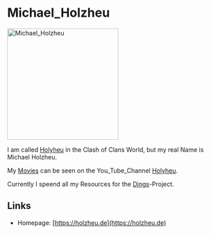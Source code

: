 # Michael_Holzheu

<img src="0.jpg" alt="Michael_Holzheu" style="width:256px; height: 256px;"/>

I am called [Holyheu](4.md) in the Clash of Clans World, but my real Name is Michael Holzheu.

My [Movies](700018.md) can be seen on the You_Tube_Channel [Holyheu](190000002.md).

Currently I speend all my Resources for the [Dings](300000006.md)-Project.

## Links

- Homepage: [https://holzheu.de](https://holzheu.de)
